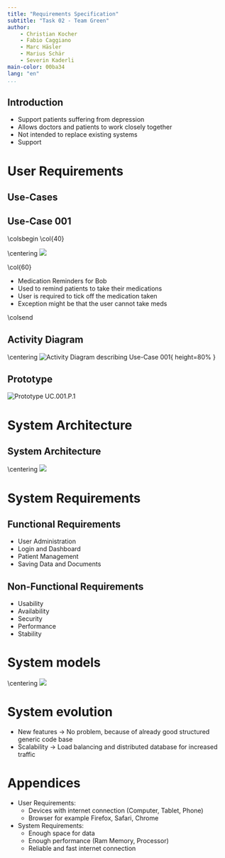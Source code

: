 ```yaml
---
title: "Requirements Specification"
subtitle: "Task 02 - Team Green"
author:
    - Christian Kocher
    - Fabio Caggiano
    - Marc Häsler
    - Marius Schär
    - Severin Kaderli
main-color: 00ba34
lang: "en"
...
```


## Introduction

- Support patients suffering from depression
- Allows doctors and patients to work closely together
- Not intended to replace existing systems
- Support

# User Requirements

## Use-Cases

## Use-Case 001
\colsbegin
\col{40}

\centering
![](./assets/bob.png)

\col{60}
- Medication Reminders for Bob
- Used to remind patients to take their medications
- User is required to tick off the medication taken
- Exception might be that the user cannot take meds

\colsend

## Activity Diagram

\centering
![Activity Diagram describing Use-Case 001](assets/activity_medication_reminders.png){ height=80% }

## Prototype

![Prototype UC.001.P.1](assets/prototype_medication_reminder.png)

# System Architecture

## System Architecture

\centering
![](assets/system_architecture.png)

# System Requirements

## Functional Requirements

- User Administration
- Login and Dashboard
- Patient Management
- Saving Data and Documents

## Non-Functional Requirements

- Usability
- Availability
- Security
- Performance
- Stability

# System models

\centering
![](./assets/system_model_dfd.PNG)

# System evolution

- New features &rarr; No problem, because of already good structured generic code base
- Scalability  &rarr; Load balancing and distributed database for increased traffic

# Appendices

   - User Requirements:
     * Devices with internet connection (Computer, Tablet, Phone)
     * Browser for example Firefox, Safari, Chrome
   - System Requirements:
     * Enough space for data
     * Enough performance (Ram Memory, Processor)
     * Reliable and fast internet connection 
